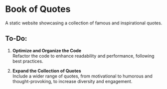 # Book of Quotes
A static website showcasing a collection of famous and inspirational quotes.

## To-Do:

1. **Optimize and Organize the Code**  
   Refactor the code to enhance readability and performance, following best practices.

2. **Expand the Collection of Quotes**  
   Include a wider range of quotes, from motivational to humorous and thought-provoking, to increase diversity and engagement.
